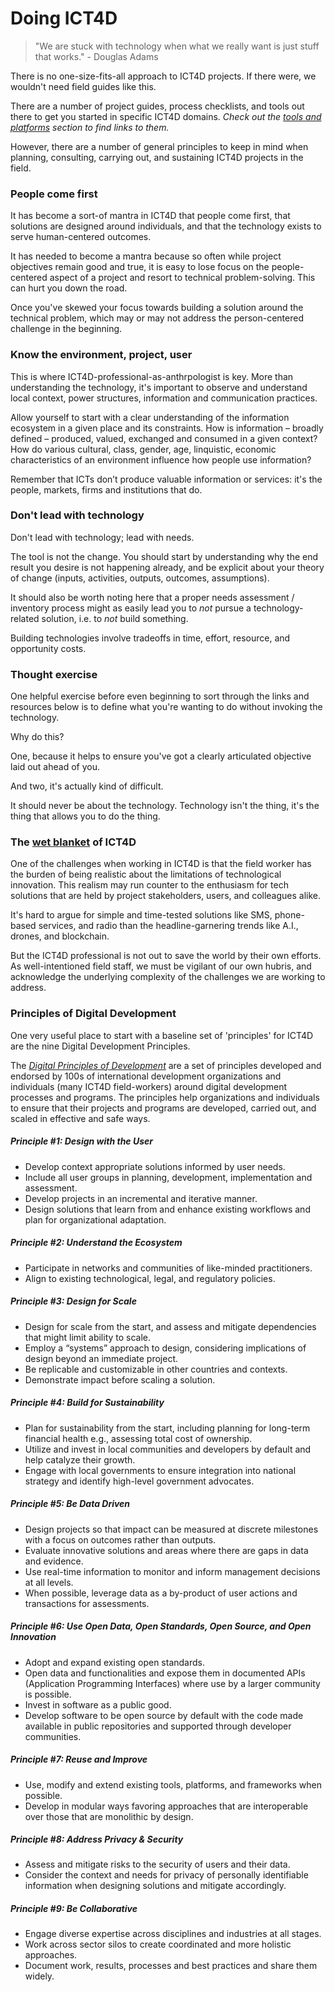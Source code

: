 # Doing ICT4D

> "We are stuck with technology when what we really want is just stuff that works." - Douglas Adams

There is no one-size-fits-all approach to ICT4D projects. If there were, we wouldn't need field guides like this. 

There are a number of project guides, process checklists, and tools out there to get you started in specific ICT4D domains. *Check out the [tools and platforms]() section to find links to them.*

However, there are a number of general principles to keep in mind when planning, consulting, carrying out, and sustaining ICT4D projects in the field.

### People come first

It has become a sort-of mantra in ICT4D that people come first, that solutions are designed around individuals, and that the technology exists to serve human-centered outcomes.

It has needed to become a mantra because so often while project objectives remain good and true, it is easy to lose focus on the people-centered aspect of a project and resort to technical problem-solving. This can hurt you down the road.

Once you've skewed your focus towards building a solution around the technical problem, which may or may not address the person-centered challenge in the beginning.

### Know the environment, project, user

This is where ICT4D-professional-as-anthrpologist is key. More than understanding the technology, it's important to observe and understand local context, power structures, information and communication practices.

Allow yourself to start with a clear understanding of the information ecosystem in a given place and its constraints. How is information – broadly defined – produced, valued, exchanged and consumed in a given context? How do various cultural, class, gender, age, linquistic, economic characteristics of an environment influence how people use information?

Remember that ICTs don’t produce valuable information or services: it's the people, markets, firms and institutions that do.

### Don't lead with technology

Don't lead with technology; lead with needs.

The tool is not the change. You should start by understanding why the end result you desire is not happening already, and be explicit about your theory of change (inputs, activities, outputs, outcomes, assumptions).

It should also be worth noting here that a proper needs assessment / inventory process might as easily lead you to *not* pursue a technology-related solution, i.e. to *not* build something.

Building technologies involve tradeoffs in time, effort, resource, and opportunity costs.

### Thought exercise

One helpful exercise before even beginning to sort through the links and resources below is to define what you're wanting to do without invoking the technology.

Why do this?

One, because it helps to ensure you've got a clearly articulated objective laid out ahead of you.

And two, it's actually kind of difficult.

It should never be about the technology. Technology isn't the thing, it's the thing that allows you to do the thing.

### The [wet blanket](http://www.dictionary.com/browse/wet-blanket) of ICT4D

One of the challenges when working in ICT4D is that the field worker has the burden of being realistic about the limitations of technological innovation. This realism may run counter to the enthusiasm for tech solutions that are held by project stakeholders, users, and colleagues alike.

It's hard to argue for simple and time-tested solutions like SMS, phone-based services, and radio than the headline-garnering trends like A.I., drones, and blockchain.

But the ICT4D professional is not out to save the world by their own efforts. As well-intentioned field staff, we must be vigilant of our own hubris, and acknowledge the underlying complexity of the challenges we are working to address.

### Principles of Digital Development

One very useful place to start with a baseline set of 'principles' for ICT4D are the nine Digital Development Principles.

The [_Digital Principles of Development_](http://digitalprinciples.org/) are a set of principles developed and endorsed by 100s of international development organizations and individuals (many ICT4D field-workers) around digital development processes and programs. The principles help organizations and individuals to ensure that their projects and programs are developed, carried out, and scaled in effective and safe ways.

##### Principle #1: Design with the User

* Develop context appropriate solutions informed by user needs.
* Include all user groups in planning, development, implementation and assessment.
* Develop projects in an incremental and iterative manner.
* Design solutions that learn from and enhance existing workflows and plan for organizational adaptation.

##### Principle #2: Understand the Ecosystem


* Participate in networks and communities of like-minded practitioners.
* Align to existing technological, legal, and regulatory policies.

##### Principle #3: Design for Scale

* Design for scale from the start, and assess and mitigate dependencies that might limit ability to scale.
* Employ a “systems” approach to design, considering implications of design beyond an immediate project.
* Be replicable and customizable in other countries and contexts.
* Demonstrate impact before scaling a solution.

##### Principle #4: Build for Sustainability

* Plan for sustainability from the start, including planning for long-term financial health e.g., assessing total cost of ownership.
* Utilize and invest in local communities and developers by default and help catalyze their growth.
* Engage with local governments to ensure integration into national strategy and identify high-level government advocates.

##### Principle #5: Be Data Driven

* Design projects so that impact can be measured at discrete milestones with a focus on outcomes rather than outputs.
* Evaluate innovative solutions and areas where there are gaps in data and evidence.
* Use real-time information to monitor and inform management decisions at all levels.
* When possible, leverage data as a by-product of user actions and transactions for assessments.

##### Principle #6: Use Open Data, Open Standards, Open Source, and Open Innovation

* Adopt and expand existing open standards.
* Open data and functionalities and expose them in documented APIs \(Application Programming Interfaces\) where use by a larger community is possible.
* Invest in software as a public good.
* Develop software to be open source by default with the code made available in public repositories and supported through developer communities.

##### Principle #7: Reuse and Improve

* Use, modify and extend existing tools, platforms, and frameworks when possible.
* Develop in modular ways favoring approaches that are interoperable over those that are monolithic by design.

##### Principle #8: Address Privacy & Security

* Assess and mitigate risks to the security of users and their data.
* Consider the context and needs for privacy of personally identifiable information when designing solutions and mitigate accordingly.

##### Principle #9: Be Collaborative

* Engage diverse expertise across disciplines and industries at all stages.
* Work across sector silos to create coordinated and more holistic approaches.
* Document work, results, processes and best practices and share them widely.